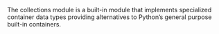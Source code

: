 The collections module is a built-in module that implements specialized
container data types providing alternatives to Python’s general purpose built-in containers.